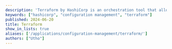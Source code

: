 ```yaml
---
description: 'Terraform by HashiCorp is an orchestration tool that allows you to represent your Linode instances and other resources with declarative code inside of config files.'
keywords: ["hashicorp", "configuration management", "terraform"]
published: 2024-06-20
title: Terraform
show_in_lists: true
aliases: ['/applications/configuration-management/terraform/']
authors: ["Utho"]
---
```


